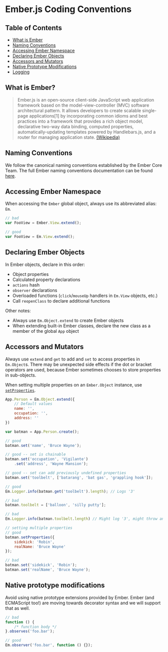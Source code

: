 # Ember.js Coding Conventions

## Table of Contents
* [What is Ember](#what-is-ember)
* [Naming Conventions](#naming-conventions)
* [Accessing Ember Namespace](#accessing-ember-namespace)
* [Declaring Ember Objects](#declaring-ember-objects)
* [Accessors and Mutators](#accessors-and-mutators)
* [Native Prototype Modifications](#native-prototype-modifications)
* [Logging](#logging)

## What is Ember?
> Ember.js is an open-source client-side JavaScript web application framework based on the model-view-controller (MVC) software architectural pattern. It allows developers to create scalable single-page applications[1] by incorporating common idioms and best practices into a framework that provides a rich object model, declarative two-way data binding, computed properties, automatically-updating templates powered by Handlebars.js, and a router for managing application state. [(Wikipedia)](https://docs.google.com/a/wikia-inc.com/document/d/1c2o5ewMOkHFwrNrQy60bo20a0zO3E-tqNWQ6fiU2NC8/edit#)

## Naming Conventions
We follow the canonical naming conventions established by the Ember Core Team. The full Ember naming conventions documentation can be found [here](http://emberjs.com/guides/concepts/naming-conventions/).

## Accessing Ember Namespace
When accessing the `Ember` global object, always use its abbreviated alias: `Em`.

```javascript
// bad
var FooView = Ember.View.extend();

// good
var FooView = Em.View.extend();
```

## Declaring Ember Objects
In Ember objects, declare in this order:
* Object properties
* Calculated property declarations
* `actions` hash
* `observer` declarations
* Overloaded functions (`click`/`mouseUp` handlers in `Em.View` objects, etc.)
* Call `reopenClass` to declare additional functions

Other notes:
* Always use `Em.Object.extend` to create Ember objects
* When extending built-in Ember classes, declare the new class as a member of the global `App` object

## Accessors and Mutators
Always use `extend` and `get` to add and `set` to access properties in `Em.Object`s. There may be unexpected side effects if the dot or bracket operators are used, because Ember sometimes chooses to store properties in sub-objects.

When setting multiple properties on an `Ember.Object` instance, use [`setProperties`](http://emberjs.com/api/classes/Ember.Object.html#method_setProperties).

```javascript
App.Person = Em.Object.extend({
	// Default values
	name: '',
	occupation: '',
	address: ''
})

var batman = App.Person.create();

// good
batman.set('name', 'Bruce Wayne');

// good -- set is chainable
batman.set('occupation', 'Vigilante')
	.set('address', 'Wayne Mansion');

// good -- set can add previously undefined properties
batman.set('toolbelt', ['batarang', 'bat gas', 'grappling hook']);

// good
Em.Logger.info(batman.get('toolbelt').length); // Logs '3'

// bad
batman.toolbelt = ['balloon', 'silly putty'];

// bad
Em.Logger.info(batman.toolbelt.length) // Might log '3', might throw an error

// setting multiple properties
// good
batman.setProperties({
	sidekick: 'Robin',
	realName: 'Bruce Wayne'
});

// bad
batman.set('sidekick', 'Robin');
batman.set('realName', 'Bruce Wayne');
```

## Native prototype modifications
Avoid using native prototype extensions provided by Ember. Ember (and ECMAScript too!) are moving towards decorator syntax and we will support that as well.

```javascript
// bad
function () {
	/* function body */
}.observes('foo.bar');

// good
Em.observer('foo.bar', function () {});
```
